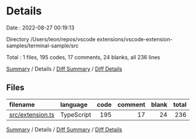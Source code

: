 # Details

Date : 2022-08-27 00:19:13

Directory /Users/leon/repos/vscode extensions/vscode-extension-samples/terminal-sample/src

Total : 1 files,  195 codes, 17 comments, 24 blanks, all 236 lines

[Summary](results.md) / Details / [Diff Summary](diff.md) / [Diff Details](diff-details.md)

## Files
| filename | language | code | comment | blank | total |
| :--- | :--- | ---: | ---: | ---: | ---: |
| [src/extension.ts](/src/extension.ts) | TypeScript | 195 | 17 | 24 | 236 |

[Summary](results.md) / Details / [Diff Summary](diff.md) / [Diff Details](diff-details.md)